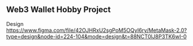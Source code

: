 ## Web3 Wallet Hobby Project
Design
https://www.figma.com/file/42OJHRxU2sgPoM5OQyI6ry/MetaMask-2.0?type=design&node-id=224-104&mode=design&t=88NCT0lJ8P3TK6wI-0
